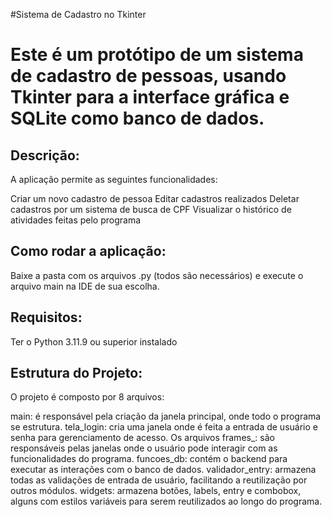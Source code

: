 #Sistema de Cadastro no Tkinter

Este é um protótipo de um sistema de cadastro de pessoas, usando Tkinter para a interface gráfica e SQLite como banco de dados.
=====================

Descrição:
-------------------------------------
A aplicação permite as seguintes funcionalidades:

Criar um novo cadastro de pessoa
Editar cadastros realizados
Deletar cadastros por um sistema de busca de CPF
Visualizar o histórico de atividades feitas pelo programa


Como rodar a aplicação:
-------------------------------------
Baixe a pasta com os arquivos .py (todos são necessários) e execute o arquivo main na IDE de sua escolha.

Requisitos:
-------------------------------------
Ter o Python 3.11.9 ou superior instalado

Estrutura do Projeto:
-------------------------------------
O projeto é composto por 8 arquivos:

main: é responsável pela criação da janela principal, onde todo o programa se estrutura.
tela_login: cria uma janela onde é feita a entrada de usuário e senha para gerenciamento de acesso.
Os arquivos frames_: são responsáveis pelas janelas onde o usuário pode interagir com as funcionalidades do programa.
funcoes_db: contém o backend para executar as interações com o banco de dados.
validador_entry: armazena todas as validações de entrada de usuário, facilitando a reutilização por outros módulos.
widgets: armazena botões, labels, entry e combobox, alguns com estilos variáveis para serem reutilizados ao longo do programa.
